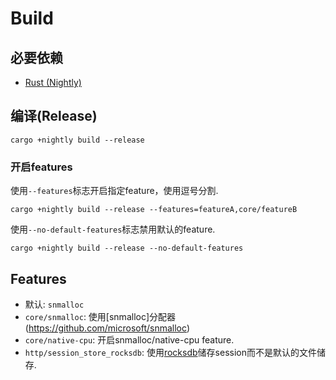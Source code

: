 # Build

## 必要依赖
* [Rust (Nightly)](https://www.rust-lang.org)

## 编译(Release)
`cargo +nightly build --release`

### 开启features
使用`--features`标志开启指定feature，使用逗号分割.

`cargo +nightly build --release --features=featureA,core/featureB`

使用`--no-default-features`标志禁用默认的feature.

`cargo +nightly build --release --no-default-features`

## Features
* 默认: `snmalloc`
* `core/snmalloc`: 使用[snmalloc]分配器(https://github.com/microsoft/snmalloc)
* `core/native-cpu`: 开启snmalloc/native-cpu feature.
* `http/session_store_rocksdb`: 使用[rocksdb](https://github.com/facebook/rocksdb)储存session而不是默认的文件储存.
